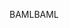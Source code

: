 <span data-ttu-id="d1542-101">BAML</span><span class="sxs-lookup"><span data-stu-id="d1542-101">BAML</span></span>